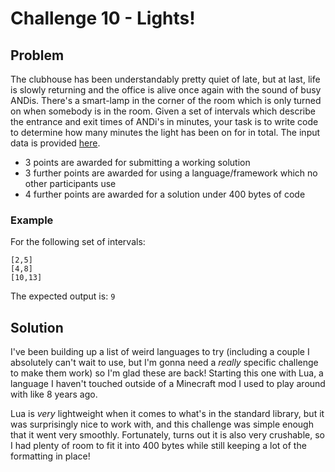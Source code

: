 # Challenge 10 - Lights!

## Problem
The clubhouse has been understandably pretty quiet of late, but at last, life is slowly returning and the office is alive once again with the sound of busy ANDis.
There's a smart-lamp in the corner of the room which is only turned on when somebody is in the room.
Given a set of intervals which describe the entrance and exit times of ANDi's in minutes, your task is to write code to determine how many minutes the light has been on for in total.
The input data is provided [here](https://pastebin.com/erXaH6G9).

* 3 points are awarded for submitting a working solution
* 3 further points are awarded for using a language/framework which no other participants use
* 4 further points are awarded for a solution under 400 bytes of code

### Example
For the following set of intervals:
```
[2,5]
[4,8]
[10,13]
```
The expected output is: `9`

## Solution
I've been building up a list of weird languages to try (including a couple I absolutely can't wait to use, but I'm gonna need a *really* specific challenge to make them work) so I'm glad these are back!
Starting this one with Lua, a language I haven't touched outside of a Minecraft mod I used to play around with like 8 years ago.

Lua is *very* lightweight when it comes to what's in the standard library, but it was surprisingly nice to work with, and this challenge was simple enough that it went very smoothly.
Fortunately, turns out it is also very crushable, so I had plenty of room to fit it into 400 bytes while still keeping a lot of the formatting in place!
